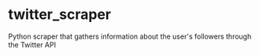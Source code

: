 # twitter_scraper
Python scraper that gathers information about the user's followers through the Twitter API
